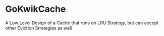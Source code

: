 # GoKwikCache
A Low Level Design of a Cache that runs on LRU Strategy, but can accept other Eviction Strategies as well
